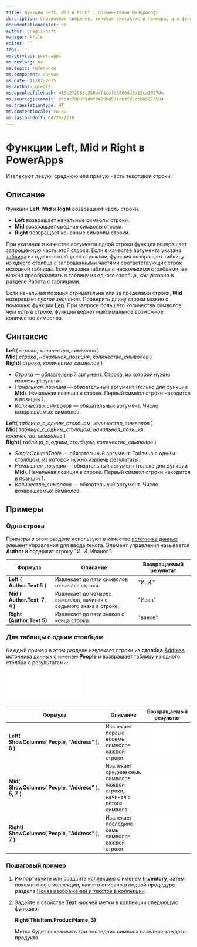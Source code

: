 ```yaml
---
title: Функции Left, Mid и Right | Документация Майкрософт
description: Справочные сведения, включая синтаксис и примеры, для функций Left, Mid и Right в PowerApps
documentationcenter: na
author: gregli-msft
manager: kfile
editor: ''
tags: ''
ms.service: powerapps
ms.devlang: na
ms.topic: reference
ms.component: canvas
ms.date: 11/07/2015
ms.author: gregli
ms.openlocfilehash: 419c272b68c356d4f1cefd5868dd8a15ca1027de
ms.sourcegitcommit: 8bd4c700969d0fd42950581e03fd5ccbb5273584
ms.translationtype: HT
ms.contentlocale: ru-RU
ms.lasthandoff: 04/26/2018
---
```

# <a name="left-mid-and-right-functions-in-powerapps"></a>Функции Left, Mid и Right в PowerApps
Извлекают левую, среднюю или правую часть текстовой строки.

## <a name="description"></a>Описание
Функции **Left**, **Mid** и **Right** возвращают часть строки.

* **Left** возвращает начальные символы строки.
* **Mid** возвращает средние символы строки.
* **Right** возвращает конечные символы строки.

При указании в качестве аргумента одной строки функция возвращает запрошенную часть этой строки. Если в качестве аргумента указана [таблица](../working-with-tables.md) из одного столбца со строками, функция возвращает таблицу из одного столбца с запрошенными частями соответствующих строк исходной таблицы. Если указана таблица с несколькими столбцами, ее можно преобразовать в таблицу из одного столбца, как указано в разделе [Работа с таблицами](../working-with-tables.md).

Если начальная позиция отрицательна или за пределами строки, **Mid** возвращает *пустое значение*.  Проверить длину строки можно с помощью функции **[Len](function-len.md)**. При запросе большего количества символов, чем есть в строке, функция вернет максимальное возможное количество символов.

## <a name="syntax"></a>Синтаксис
**Left**( *строка*, *количество_символов* )<br>**Mid**( *строка*, *начальная_позиция*, *количество_символов* )<br>**Right**( *строка*, *количество_символов* )

* *Строка* — обязательный аргумент. Строка, из которой нужно извлечь результат.
* *Начальная_позиция* — обязательный аргумент (только для функции **Mid**).  Начальная позиция в строке.  Первый символ строки находится в позиции 1.
* *Количество_символов* — обязательный аргумент.  Число возвращаемых символов.

**Left**( *таблица_с_одним_столбцом*, *количество_символов* )<br>**Mid**( *таблица_с_одним_столбцом*, *начальная_позиция*, *количество_символов* )<br>**Right**( *таблица_с_одним_столбцом*, *количество_символов* )

* *SingleColumnTable* — обязательный аргумент. Таблица с одним столбцом, из которой нужно извлечь результаты.
* *Начальная_позиция* — обязательный аргумент (только для функции **Mid**).  Начальная позиция в строке.  Первый символ строки находится в позиции 1.
* *Количество_символов* — обязательный аргумент.  Число возвращаемых символов.

## <a name="examples"></a>Примеры
### <a name="single-string"></a>Одна строка
Примеры в этом разделе используют в качестве [источника данных](../working-with-data-sources.md) элемент управления для ввода текста. Элемент управления называется **Author** и содержит строку "И. И. Иванов".

| Формула | Описание | Возвращаемый результат |
| --- | --- | --- |
| **Left ( Author.Text 5 )** |Извлекает до пяти символов от начала строки. |"И. И." |
| **Mid ( Author.Text, 7, 4 )** |Извлекает до четырех символов, начиная с седьмого знака в строке. |"Иван" |
| **Right (Author.Text 5)** |Извлекает до пяти знаков с конца строки. |"ванов" |

### <a name="single-column-table"></a>Для таблицы с одним столбцом
Каждый пример в этом разделе извлекает строки из **столбца** [Address](../working-with-tables.md#columns) источника данных с именем **People** и возвращает таблицу из одного столбца с результатами:

![](media/function-left-mid-right/people-table.png)

| Формула | Описание | Возвращаемый результат |
| --- | --- | --- |
| **Left( ShowColumns(&nbsp;People,&nbsp;"Address"&nbsp;), 8 )** |Извлекает первые восемь символов каждой строки. |<style> img { max-width: none } </style> ![](media/function-left-mid-right/people-table-left.png) |
| **Mid( ShowColumns(&nbsp;People,&nbsp;"Address"&nbsp;), 5, 7 )** |Извлекает средние семь символов каждой строки, начиная с пятого символа. |![](media/function-left-mid-right/people-table-mid.png) |
| **Right( ShowColumns(&nbsp;People,&nbsp;"Address"&nbsp;), 7 )** |Извлекает последние семь символов каждой строки. |![](media/function-left-mid-right/people-table-right.png) |

### <a name="step-by-step-example"></a>Пошаговый пример
1. Импортируйте или создайте [коллекцию](../working-with-data-sources.md#collections) с именем **Inventory**, затем покажите ее в коллекции, как это описано в первой процедуре раздела [Показ изображений и текстов в коллекции](../show-images-text-gallery-sort-filter.md).
2. Задайте в свойстве **[Text](../controls/properties-core.md)** нижней метки в коллекции следующую функцию:
   
    **Right(ThisItem.ProductName, 3)**
   
    Метка будет показывать три последних символа названия каждого продукта.

